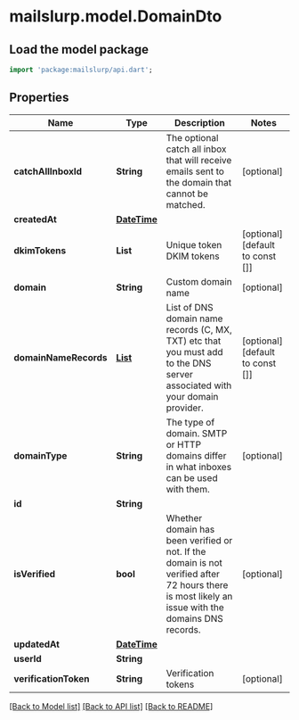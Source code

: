 # mailslurp.model.DomainDto

## Load the model package
```dart
import 'package:mailslurp/api.dart';
```

## Properties
Name | Type | Description | Notes
------------ | ------------- | ------------- | -------------
**catchAllInboxId** | **String** | The optional catch all inbox that will receive emails sent to the domain that cannot be matched. | [optional] 
**createdAt** | [**DateTime**](DateTime) |  | 
**dkimTokens** | **List<String>** | Unique token DKIM tokens | [optional] [default to const []]
**domain** | **String** | Custom domain name | [optional] 
**domainNameRecords** | [**List<DomainNameRecord>**](DomainNameRecord) | List of DNS domain name records (C, MX, TXT) etc that you must add to the DNS server associated with your domain provider. | [optional] [default to const []]
**domainType** | **String** | The type of domain. SMTP or HTTP domains differ in what inboxes can be used with them. | [optional] 
**id** | **String** |  | 
**isVerified** | **bool** | Whether domain has been verified or not. If the domain is not verified after 72 hours there is most likely an issue with the domains DNS records. | [optional] 
**updatedAt** | [**DateTime**](DateTime) |  | 
**userId** | **String** |  | 
**verificationToken** | **String** | Verification tokens | [optional] 

[[Back to Model list]](../README#documentation-for-models) [[Back to API list]](../README#documentation-for-api-endpoints) [[Back to README]](../README)


